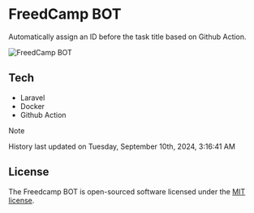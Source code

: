 # FreedCamp BOT

Automatically assign an ID before the task title based on Github Action.

![FreedCamp BOT](https://repository-images.githubusercontent.com/737932867/7d34798b-2680-471c-b089-a78a718d3d6a)

## Tech

- Laravel
- Docker
- Github Action

> [!NOTE]  
> History last updated on Tuesday, September 10th, 2024, 3:16:41 AM

## License

The Freedcamp BOT is open-sourced software licensed under the [MIT license](https://opensource.org/licenses/MIT).
